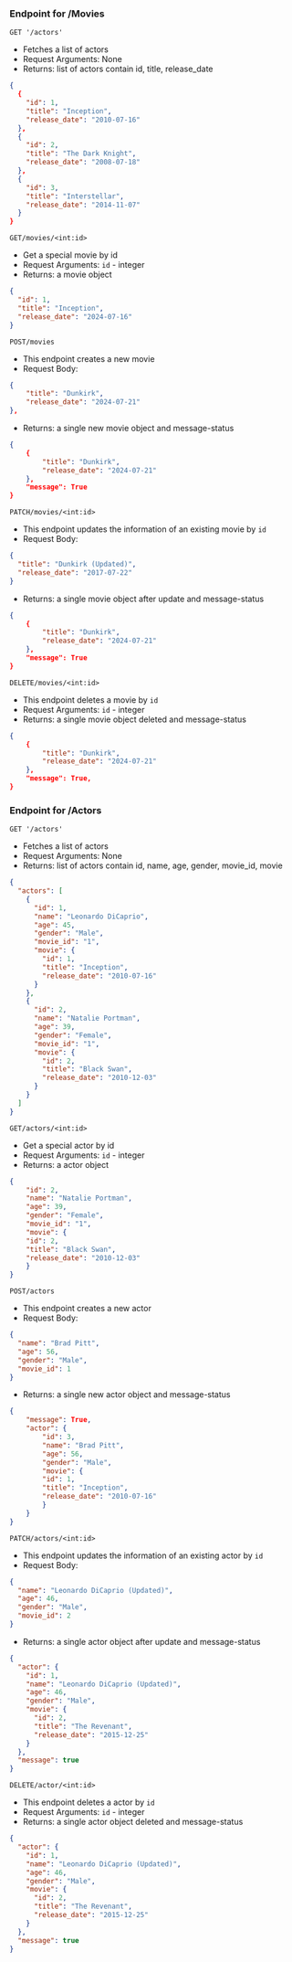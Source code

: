 ### Endpoint for /Movies

`GET '/actors'`
- Fetches a list of actors
- Request Arguments: None
- Returns: list of actors contain id, title, release_date

```json
{
  {
    "id": 1,
    "title": "Inception",
    "release_date": "2010-07-16"
  },
  {
    "id": 2,
    "title": "The Dark Knight",
    "release_date": "2008-07-18"
  },
  {
    "id": 3,
    "title": "Interstellar",
    "release_date": "2014-11-07"
  }
}
```

`GET/movies/<int:id>`
- Get a special movie by id
- Request Arguments: `id` - integer
- Returns: a movie object
``` json
{
  "id": 1,
  "title": "Inception",
  "release_date": "2024-07-16"
}
```

`POST/movies`
- This endpoint creates a new movie
- Request Body:
```json
{
    "title": "Dunkirk",
    "release_date": "2024-07-21"
},
```

- Returns: a single new movie object and message-status
```json
{
    {
        "title": "Dunkirk",
        "release_date": "2024-07-21"
    },
    "message": True
}
```

`PATCH/movies/<int:id>`
- This endpoint updates the information of an existing movie by `id`
- Request Body:
```json
{
  "title": "Dunkirk (Updated)",
  "release_date": "2017-07-22"
}
```
- Returns: a single movie object after update and message-status
```json
{
    {
        "title": "Dunkirk",
        "release_date": "2024-07-21"
    },
    "message": True
}
```

`DELETE/movies/<int:id>`
- This endpoint deletes a movie by `id`
- Request Arguments: `id` - integer
- Returns: a single movie object deleted and message-status
```json
{
    {
        "title": "Dunkirk",
        "release_date": "2024-07-21"
    },
    "message": True,
}
```

### Endpoint for /Actors

`GET '/actors'`
- Fetches a list of actors
- Request Arguments: None
- Returns: list of actors contain id, name, age, gender, movie_id, movie

```json
{
  "actors": [
    {
      "id": 1,
      "name": "Leonardo DiCaprio",
      "age": 45,
      "gender": "Male",
      "movie_id": "1",
      "movie": {
        "id": 1,
        "title": "Inception",
        "release_date": "2010-07-16"
      }
    },
    {
      "id": 2,
      "name": "Natalie Portman",
      "age": 39,
      "gender": "Female",
      "movie_id": "1",
      "movie": {
        "id": 2,
        "title": "Black Swan",
        "release_date": "2010-12-03"
      }
    }
  ]
}

```

`GET/actors/<int:id>`
- Get a special actor by id
- Request Arguments: `id` - integer
- Returns: a actor object
``` json
{
    "id": 2,
    "name": "Natalie Portman",
    "age": 39,
    "gender": "Female",
    "movie_id": "1",
    "movie": {
    "id": 2,
    "title": "Black Swan",
    "release_date": "2010-12-03"
    }
}
```

`POST/actors`
- This endpoint creates a new actor
- Request Body:
```json
{
  "name": "Brad Pitt",
  "age": 56,
  "gender": "Male",
  "movie_id": 1 
}
```

- Returns: a single new actor object and message-status
```json
{
    "message": True,
    "actor": {
        "id": 3,
        "name": "Brad Pitt",
        "age": 56,
        "gender": "Male",
        "movie": {
        "id": 1,
        "title": "Inception",
        "release_date": "2010-07-16"
        }
    }
}
```

`PATCH/actors/<int:id>`
- This endpoint updates the information of an existing actor by `id`
- Request Body:
```json
{
  "name": "Leonardo DiCaprio (Updated)",
  "age": 46,
  "gender": "Male",
  "movie_id": 2
}

```
- Returns: a single actor object after update and message-status
```json
{
  "actor": {
    "id": 1,
    "name": "Leonardo DiCaprio (Updated)",
    "age": 46,
    "gender": "Male",
    "movie": {
      "id": 2,
      "title": "The Revenant",
      "release_date": "2015-12-25"
    }
  },
  "message": true
}
```

`DELETE/actor/<int:id>`
- This endpoint deletes a actor by `id`
- Request Arguments: `id` - integer
- Returns: a single actor object deleted and message-status
```json
{
  "actor": {
    "id": 1,
    "name": "Leonardo DiCaprio (Updated)",
    "age": 46,
    "gender": "Male",
    "movie": {
      "id": 2,
      "title": "The Revenant",
      "release_date": "2015-12-25"
    }
  },
  "message": true
}
```